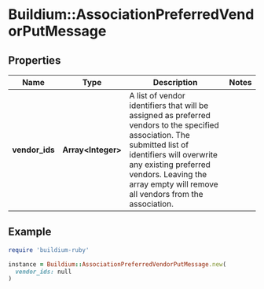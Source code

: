 # Buildium::AssociationPreferredVendorPutMessage

## Properties

| Name | Type | Description | Notes |
| ---- | ---- | ----------- | ----- |
| **vendor_ids** | **Array&lt;Integer&gt;** | A list of vendor identifiers that will be assigned as preferred vendors to the specified association. The submitted list of identifiers will overwrite any existing preferred vendors. Leaving the array empty will remove all vendors from the association. |  |

## Example

```ruby
require 'buildium-ruby'

instance = Buildium::AssociationPreferredVendorPutMessage.new(
  vendor_ids: null
)
```

